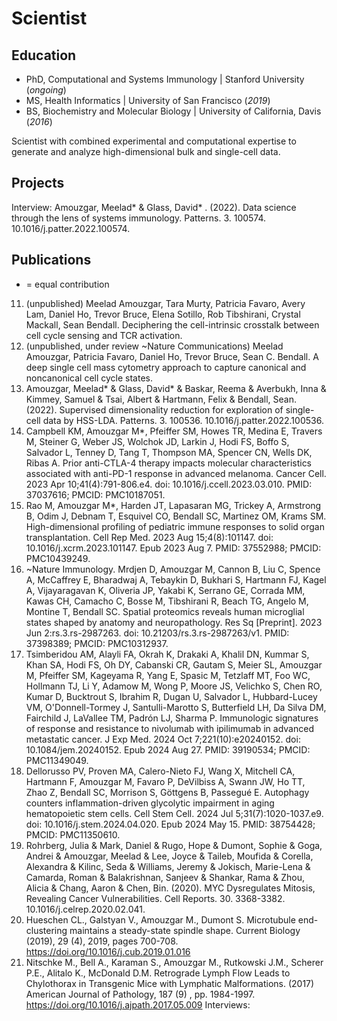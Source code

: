 # Scientist

## Education
- PhD, Computational and Systems Immunology | Stanford University (_ongoing_)								       		
- MS, Health Informatics | University of San Francisco (_2019_)	 			        		
- BS, Biochemistry and Molecular Biology | University of California, Davis (_2016_)

Scientist with combined experimental and computational expertise to generate and analyze high-dimensional bulk and single-cell data. 

## Projects


Interview: Amouzgar, Meelad* & Glass, David* . (2022). Data science through the lens of systems immunology. Patterns. 3. 100574. 10.1016/j.patter.2022.100574.  
## Publications
* = equal contribution

11. (unpublished) Meelad Amouzgar, Tara Murty, Patricia Favaro, Avery Lam, Daniel Ho, Trevor Bruce, Elena Sotillo, Rob Tibshirani, Crystal Mackall, Sean Bendall. Deciphering the cell-intrinsic crosstalk between cell cycle sensing and TCR activation.
10. (unpublished, under review ~Nature Communications) Meelad Amouzgar, Patricia Favaro, Daniel Ho, Trevor Bruce, Sean C. Bendall. A deep single cell mass cytometry approach to capture canonical and noncanonical cell cycle states.
9. Amouzgar, Meelad* & Glass, David* & Baskar, Reema & Averbukh, Inna & Kimmey, Samuel & Tsai, Albert & Hartmann, Felix & Bendall, Sean. (2022). Supervised dimensionality reduction for exploration of single-cell data by HSS-LDA. Patterns. 3. 100536. 10.1016/j.patter.2022.100536.   
8. Campbell KM, Amouzgar M*, Pfeiffer SM, Howes TR, Medina E, Travers M, Steiner G, Weber JS, Wolchok JD, Larkin J, Hodi FS, Boffo S, Salvador L, Tenney D, Tang T, Thompson MA, Spencer CN, Wells DK, Ribas A. Prior anti-CTLA-4 therapy impacts molecular characteristics associated with anti-PD-1 response in advanced melanoma. Cancer Cell. 2023 Apr 10;41(4):791-806.e4. doi: 10.1016/j.ccell.2023.03.010. PMID: 37037616; PMCID: PMC10187051. 
7. Rao M, Amouzgar M*, Harden JT, Lapasaran MG, Trickey A, Armstrong B, Odim J, Debnam T, Esquivel CO, Bendall SC, Martinez OM, Krams SM. High-dimensional profiling of pediatric immune responses to solid organ transplantation. Cell Rep Med. 2023 Aug 15;4(8):101147. doi: 10.1016/j.xcrm.2023.101147. Epub 2023 Aug 7. PMID: 37552988; PMCID: PMC10439249.  
6. ~Nature Immunology. Mrdjen D, Amouzgar M, Cannon B, Liu C, Spence A, McCaffrey E, Bharadwaj A, Tebaykin D, Bukhari S, Hartmann FJ, Kagel A, Vijayaragavan K, Oliveria JP, Yakabi K, Serrano GE, Corrada MM, Kawas CH, Camacho C, Bosse M, Tibshirani R, Beach TG, Angelo M, Montine T, Bendall SC. Spatial proteomics reveals human microglial states shaped by anatomy and neuropathology. Res Sq [Preprint]. 2023 Jun 2:rs.3.rs-2987263. doi: 10.21203/rs.3.rs-2987263/v1. PMID: 37398389; PMCID: PMC10312937.
5. Tsimberidou AM, Alayli FA, Okrah K, Drakaki A, Khalil DN, Kummar S, Khan SA, Hodi FS, Oh DY, Cabanski CR, Gautam S, Meier SL, Amouzgar M, Pfeiffer SM, Kageyama R, Yang E, Spasic M, Tetzlaff MT, Foo WC, Hollmann TJ, Li Y, Adamow M, Wong P, Moore JS, Velichko S, Chen RO, Kumar D, Bucktrout S, Ibrahim R, Dugan U, Salvador L, Hubbard-Lucey VM, O'Donnell-Tormey J, Santulli-Marotto S, Butterfield LH, Da Silva DM, Fairchild J, LaVallee TM, Padrón LJ, Sharma P. Immunologic signatures of response and resistance to nivolumab with ipilimumab in advanced metastatic cancer. J Exp Med. 2024 Oct 7;221(10):e20240152. doi: 10.1084/jem.20240152. Epub 2024 Aug 27. PMID: 39190534; PMCID: PMC11349049.
4. Dellorusso PV, Proven MA, Calero-Nieto FJ, Wang X, Mitchell CA, Hartmann F, Amouzgar M, Favaro P, DeVilbiss A, Swann JW, Ho TT, Zhao Z, Bendall SC, Morrison S, Göttgens B, Passegué E. Autophagy counters inflammation-driven glycolytic impairment in aging hematopoietic stem cells. Cell Stem Cell. 2024 Jul 5;31(7):1020-1037.e9. doi: 10.1016/j.stem.2024.04.020. Epub 2024 May 15. PMID: 38754428; PMCID: PMC11350610.
3. Rohrberg, Julia & Mark, Daniel & Rugo, Hope & Dumont, Sophie & Goga, Andrei & Amouzgar, Meelad & Lee, Joyce & Taileb, Moufida & Corella, Alexandra & Kilinc, Seda & Williams, Jeremy & Jokisch, Marie-Lena & Camarda, Roman & Balakrishnan, Sanjeev & Shankar, Rama & Zhou, Alicia & Chang, Aaron & Chen, Bin. (2020). MYC Dysregulates Mitosis, Revealing Cancer Vulnerabilities. Cell Reports. 30. 3368-3382. 10.1016/j.celrep.2020.02.041.  
2. Hueschen CL., Galstyan V., Amouzgar M., Dumont S. Microtubule end-clustering maintains a steady-state spindle shape.  Current Biology (2019), 29 (4), 2019, pages 700-708. https://doi.org/10.1016/j.cub.2019.01.016  
1. Nitschke M., Bell A., Karaman S., Amouzgar M., Rutkowski J.M., Scherer P.E., Alitalo K., McDonald D.M. Retrograde Lymph Flow Leads to Chylothorax in Transgenic Mice with Lymphatic Malformations. (2017) American Journal of Pathology,  187  (9) , pp. 1984-1997. https://doi.org/10.1016/j.ajpath.2017.05.009  Interviews: 


